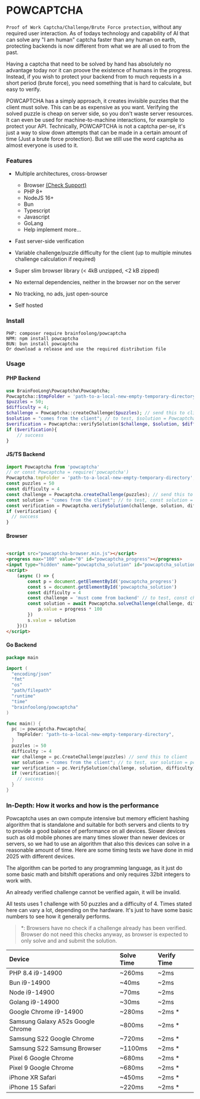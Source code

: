 # POWCAPTCHA

`Proof of Work Captcha/Challenge/Brute Force protection`, without any required user interaction. As of todays technology and
capability of AI that can solve any "I am human" captcha faster than any human on earth, protecting backends is now different from what we are all used to from
the past.

Having a captcha that need to be solved by hand has absolutely no advantage today nor it can proove the existence of humans in the progress. Instead, if you
wish to protect your backend from to much requests in a short period (brute force), you need something that is hard to calculate, but easy to verify.

POWCAPTCHA has a simply approach, it creates invisible puzzles that the client must solve. This can be as expensive as you want. Verifying the solved puzzle is
cheap on server side, so you don't waste server resources. It can even be used for machine-to-machine interactions, for example to protect your API.
Technically, POWCAPTCHA is not a captcha per-se, it's just a way to slow down attempts that can be made in a certain amount of time (Just a brute force
protection). But we still use the word captcha as almost everyone is used to it.

### Features

- Multiple architectures, cross-browser
    - Browser [(Check Support)](https://caniuse.com/mdn-api_subtlecrypto_digest)
    - PHP 8+
    - NodeJS 16+
    - Bun
    - Typescript
    - Javascript
    - GoLang
    - Help implement more...

- Fast server-side verification
- Variable challenge/puzzle difficulty for the client (up to multiple minutes challenge calculation if required)
- Super slim browser library (< 4kB unzipped, <2 kB zipped)
- No external dependencies, neither in the browser nor on the server
- No tracking, no ads, just open-source
- Self hosted

### Install

```
PHP: composer require brainfoolong/powcaptcha
NPM: npm install powcaptcha
BUN: bun install powcaptcha
Or download a release and use the required distribution file
```

### Usage

#### PHP Backend

```php
use BrainFooLong\Powcaptcha\Powcaptcha;
Powcaptcha::$tmpFolder = 'path-to-a-local-new-empty-temporary-directory';
$puzzles = 50;
$difficulty = 4;
$challenge = Powcaptcha::createChallenge($puzzles); // send this to client
$solution = "comes from the client"; // to test, $solution = Powcaptcha::solveChallenge($challenge);
$verification = Powcaptcha::verifySolution($challenge, $solution, $difficulty); // 
if ($verification){
    // success
}
```

#### JS/TS Backend

```javascript
import Powcaptcha from 'powcaptcha'
// or const Powcaptcha = require('powcaptcha')
Powcaptcha.tmpFolder = 'path-to-a-local-new-empty-temporary-directory';
const puzzles = 50
const difficulty = 4
const challenge = Powcaptcha.createChallenge(puzzles); // send this to client
const solution = "comes from the client"; // to test, const solution = await Powcaptcha.solveChallenge(challenge);
const verification = Powcaptcha.verifySolution(challenge, solution, difficulty); // 
if (verification) {
  // success
}
```

#### Browser

```html

<script src="powcaptcha-browser.min.js"></script>
<progress max="100" value="0" id="powcaptcha_progress"></progress>
<input type="hidden" name="powcaptcha_solution" id="powcaptcha_solution">
<script>
    (async () => {
        const p = document.getElementById('powcaptcha_progress')
        const s = document.getElementById('powcaptcha_solution')
        const difficulty = 4
        const challenge = 'must come from backend' // to test, const challenge = Powcaptcha.createChallenge(50)
        const solution = await Powcaptcha.solveChallenge(challenge, difficulty, (progress) => {
            p.value = progress * 100
        })
        s.value = solution
    })()
</script>
```

#### Go Backend

```go
package main

import (
  "encoding/json"
  "fmt"
  "os"
  "path/filepath"
  "runtime"
  "time"
  "brainfoolong/powcaptcha"
)

func main() {
  pc := powcaptcha.Powcaptcha{
    TmpFolder: "path-to-a-local-new-empty-temporary-directory",
  }
  puzzles := 50
  difficulty := 4    
  var challenge = pc.CreateChallenge(puzzles) // send this to client
  var solution = "comes from the client"; // to test, var solution = pc.SolveChallenge(challenge)
  var verification = pc.VerifySolution(challenge, solution, difficulty)
  if (verification){
    // success
  }
}
```

### In-Depth: How it works and how is the performance

Powcaptcha uses an own compute intensive but memory efficient hashing algorithm that is standalone and suitable for both servers and clients to try to provide a
good balance of performance on all devices. Slower devices such as old mobile phones are many times slower than newer devices or servers, so we had to use an
algorithm that also this devices can solve in a reasonable amount of time. Here are some timing tests we have done in mid 2025 with different devices.

The algorithm can be ported to any programming language, as it just do some basic math and bitshift operations and only requires 32bit integers to work with.

An already verified challenge cannot be verified again, it will be invalid.

All tests uses 1 challenge with 50 puzzles and a difficulty of 4. Times stated here can vary a lot, depending on the hardware. It's just to have some basic
numbers to see how it generally performs.

> \*: Browsers have no check if a challenge already has been verified. Browser do not need this checks anyway, as browser is expected to only solve and and
> submit the solution.

| Device                            | Solve Time | Verify Time |
|:----------------------------------|:-----------|:------------|
| PHP 8.4 i9-14900                  | ~260ms     | ~2ms        |
| Bun i9-14900                      | ~40ms      | ~2ms        |
| Node i9-14900                     | ~70ms      | ~2ms        |
| Golang i9-14900                   | ~30ms      | ~2ms        |
| Google Chrome i9-14900            | ~280ms     | ~2ms *      |
| Samsung Galaxy A52s Google Chrome | ~800ms     | ~2ms *      |
| Samsung S22 Google Chrome         | ~720ms     | ~2ms *      |
| Samsung S22 Samsung Browser       | ~1100ms    | ~2ms *      |
| Pixel 6 Google Chrome             | ~680ms     | ~2ms *      |
| Pixel 9 Google Chrome             | ~680ms     | ~2ms *      |
| iPhone XR Safari                  | ~450ms     | ~2ms *      |
| iPhone 15 Safari                  | ~220ms     | ~2ms *      |
